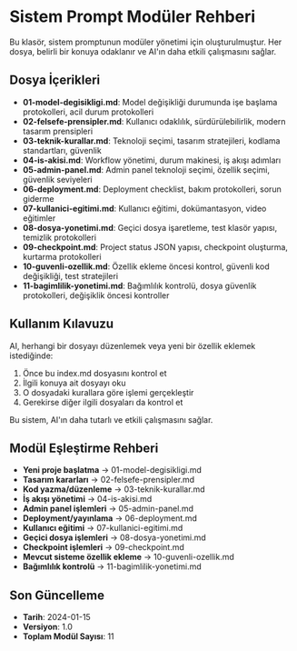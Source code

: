 # Sistem Prompt Modüler Rehberi

Bu klasör, sistem promptunun modüler yönetimi için oluşturulmuştur. Her dosya, belirli bir konuya odaklanır ve AI'ın daha etkili çalışmasını sağlar.

## Dosya İçerikleri

- **01-model-degisikligi.md**: Model değişikliği durumunda işe başlama protokolleri, acil durum protokolleri
- **02-felsefe-prensipler.md**: Kullanıcı odaklılık, sürdürülebilirlik, modern tasarım prensipleri
- **03-teknik-kurallar.md**: Teknoloji seçimi, tasarım stratejileri, kodlama standartları, güvenlik
- **04-is-akisi.md**: Workflow yönetimi, durum makinesi, iş akışı adımları
- **05-admin-panel.md**: Admin panel teknoloji seçimi, özellik seçimi, güvenlik seviyeleri
- **06-deployment.md**: Deployment checklist, bakım protokolleri, sorun giderme
- **07-kullanici-egitimi.md**: Kullanıcı eğitimi, dokümantasyon, video eğitimler
- **08-dosya-yonetimi.md**: Geçici dosya işaretleme, test klasör yapısı, temizlik protokolleri
- **09-checkpoint.md**: Project status JSON yapısı, checkpoint oluşturma, kurtarma protokolleri
- **10-guvenli-ozellik.md**: Özellik ekleme öncesi kontrol, güvenli kod değişikliği, test stratejileri
- **11-bagimlilik-yonetimi.md**: Bağımlılık kontrolü, dosya güvenlik protokolleri, değişiklik öncesi kontroller

## Kullanım Kılavuzu

AI, herhangi bir dosyayı düzenlemek veya yeni bir özellik eklemek istediğinde:
1. Önce bu index.md dosyasını kontrol et
2. İlgili konuya ait dosyayı oku
3. O dosyadaki kurallara göre işlemi gerçekleştir
4. Gerekirse diğer ilgili dosyaları da kontrol et

Bu sistem, AI'ın daha tutarlı ve etkili çalışmasını sağlar.

## Modül Eşleştirme Rehberi

- **Yeni proje başlatma** → 01-model-degisikligi.md
- **Tasarım kararları** → 02-felsefe-prensipler.md
- **Kod yazma/düzenleme** → 03-teknik-kurallar.md
- **İş akışı yönetimi** → 04-is-akisi.md
- **Admin panel işlemleri** → 05-admin-panel.md
- **Deployment/yayınlama** → 06-deployment.md
- **Kullanıcı eğitimi** → 07-kullanici-egitimi.md
- **Geçici dosya işlemleri** → 08-dosya-yonetimi.md
- **Checkpoint işlemleri** → 09-checkpoint.md
- **Mevcut sisteme özellik ekleme** → 10-guvenli-ozellik.md
- **Bağımlılık kontrolü** → 11-bagimlilik-yonetimi.md

## Son Güncelleme
- **Tarih**: 2024-01-15
- **Versiyon**: 1.0
- **Toplam Modül Sayısı**: 11

